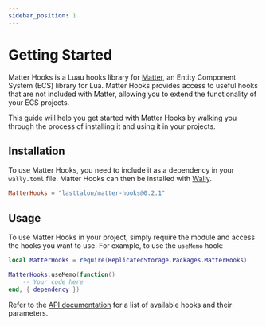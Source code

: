 ```yaml
---
sidebar_position: 1
---
```


# Getting Started

Matter Hooks is a Luau hooks library for [Matter], an Entity Component System
(ECS) library for Lua. Matter Hooks provides access to useful hooks that are not
included with Matter, allowing you to extend the functionality of your ECS
projects.

This guide will help you get started with Matter Hooks by walking you through
the process of installing it and using it in your projects.

[matter]: https://eryn.io/matter/

## Installation

To use Matter Hooks, you need to include it as a dependency in your `wally.toml`
file. Matter Hooks can then be installed with [Wally].

```toml
MatterHooks = "lasttalon/matter-hooks@0.2.1"
```

[wally]: https://wally.run

## Usage

To use Matter Hooks in your project, simply require the module and access the
hooks you want to use. For example, to use the `useMemo` hook:

```lua
local MatterHooks = require(ReplicatedStorage.Packages.MatterHooks)

MatterHooks.useMemo(function()
	-- Your code here
end, { dependency })
```

Refer to the [API documentation][api] for a list of available hooks and their
parameters.

[api]: ../api/
